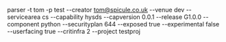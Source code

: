 parser -t tom -p test --creator tom@spicule.co.uk --venue dev --servicearea cs --capability hysds --capversion 0.0.1 --release G1.0.0 --component python --securityplan 644 --exposed true --experimental false --userfacing true --critinfra 2 --project testproj